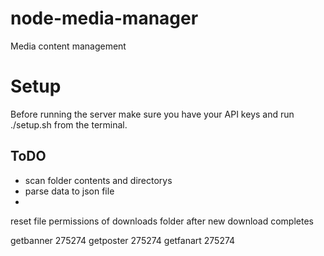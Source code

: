 # node-media-manager
Media content management

# Setup
Before running the server make sure you have your API keys and run ./setup.sh from the terminal.

## ToDO
- scan folder contents and directorys
- parse data to json file
- 
reset file permissions of downloads folder after new download completes

getbanner 275274
getposter 275274
getfanart 275274
